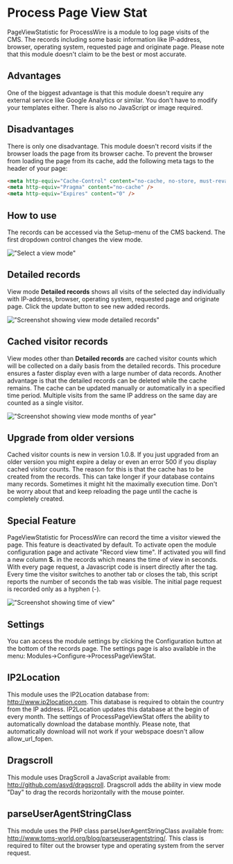 # Process Page View Stat

PageViewStatistic for ProcessWire is a module to log page visits of the CMS. The records including some basic information like IP-address, browser, operating system, requested page and originate page. Please note that this module doesn't claim to be the best or most accurate.

## Advantages
One of the biggest advantage is that this module doesn't require any external service like Google Analytics or similar. You don't have to modify your templates either. There is also no JavaScript or image required.

## Disadvantages
There is only one disadvantage. This module doesn't record visits if the browser loads the page from its browser cache. To prevent the browser from loading the page from its cache, add the following meta tags to the header of your page:

````html
<meta http-equiv="Cache-Control" content="no-cache, no-store, must-revalidate" />
<meta http-equiv="Pragma" content="no-cache" />
<meta http-equiv="Expires" content="0" />
````

## How to use
The records can be accessed via the Setup-menu of the CMS backend. The first dropdown control changes the view mode.

!["Select a view mode"](https://tech-c.net/site/assets/files/1188/view-mode.jpg)

## Detailed records
View mode **Detailed records** shows all visits of the selected day individually with IP-address, browser, operating system, requested page and originate page. Click the update button to see new added records.

!["Screenshot showing view mode detailed records"](https://tech-c.net/site/assets/files/1188/detailed-records.jpg)

## Cached visitor records
View modes other than **Detailed records** are cached visitor counts which will be collected on a daily basis from the detailed records. This procedure ensures a faster display even with a large number of data records. Another advantage is that the detailed records can be deleted while the cache remains. The cache can be updated manually or automatically in a specified time period. Multiple visits from the same IP address on the same day are counted as a single visitor.

!["Screenshot showing view mode months of year"](https://tech-c.net/site/assets/files/1188/cached-visitor-records.jpg)

## Upgrade from older versions
Cached visitor counts is new in version 1.0.8. If you just upgraded from an older version you might expire a delay or even an error 500 if you display cached visitor counts. The reason for this is that the cache has to be created from the records. This can take longer if your database contains many records. Sometimes it might hit the maximally execution time. Don't be worry about that and keep reloading the page until the cache is completely created.

## Special Feature
PageViewStatistic for ProcessWire can record the time a visitor viewed the page. This feature is deactivated by default. To activate open the module configuration page and activate "Record view time". If activated you will find a new column **S.** in the records which means the time of view in seconds. With every page request, a Javascript code is insert directly after the <body> tag. Every time the visitor switches to another tab or closes the tab, this script reports the number of seconds the tab was visible. The initial page request is recorded only as a hyphen (-).
  
!["Screenshot showing time of view"](https://tech-c.net/site/assets/files/1188/time-of-view.jpg)

## Settings
You can access the module settings by clicking the Configuration button at the bottom of the records page. The settings page is also available in the menu: Modules->Configure->ProcessPageViewStat.

## IP2Location
This module uses the IP2Location database from: http://www.ip2location.com. This database is required to obtain the country from the IP address. IP2Location updates this database at the begin of every month. The settings of ProcessPageViewStat offers the ability to automatically download the database monthly. Please note, that automatically download will not work if your webspace doesn't allow allow_url_fopen.

## Dragscroll
This module uses DragScroll a JavaScript available from: http://github.com/asvd/dragscroll. Dragscroll adds the ability in view mode "Day" to drag the records horizontally with the mouse pointer.

## parseUserAgentStringClass
This module uses the PHP class parseUserAgentStringClass available from: http://www.toms-world.org/blog/parseuseragentstring/. This class is required to filter out the browser type and operating system from the server request.
